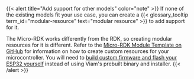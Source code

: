 {{< alert title="Add support for other models" color="note" >}}
If none of the existing models fit your use case, you can create a {{< glossary_tooltip term_id="modular-resource" text="modular resource" >}} to add support for it.

The Micro-RDK works differently from the RDK, so creating modular resources for it is different.
Refer to the [Micro-RDK Module Template on GitHub](https://github.com/viamrobotics/micro-rdk/tree/main/templates/module) for information on how to create custom resources for your microcontroller.
You will need to [build custom firmware and flash your ESP32 yourself](/operate/get-started/other-hardware/micro-module/) instead of using Viam's prebuilt binary and installer.
{{< /alert >}}
